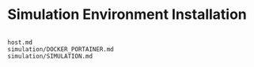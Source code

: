 
# Simulation Environment Installation

```{toctree}

host.md
simulation/DOCKER_PORTAINER.md
simulation/SIMULATION.md

```
